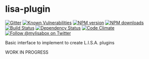 # lisa-plugin

[![Gitter][gitter-image]][gitter-url]
[![Known Vulnerabilities][snyk-image]][snyk-url]
[![NPM version][npm-image]][npm-url]
[![NPM downloads][npm-download]][npm-url]
[![Build Status][ci-image]][ci-url]
[![Dependency Status][daviddm-image]][daviddm-url]
[![Code Climate][codeclimate-image]][codeclimate-url]
[![Follow @mylisabox on Twitter][twitter-image]][twitter-url]

Basic interface to implement to create L.I.S.A. plugins

WORK IN PROGRESS

[snyk-image]: https://snyk.io/test/github/mylisabox/lisa-plugin/badge.svg
[snyk-url]: https://snyk.io/test/github/mylisabox/lisa-plugin/
[npm-image]: https://img.shields.io/npm/v/lisa-plugin.svg?style=flat-square
[npm-url]: https://npmjs.org/package/lisa-plugin
[ci-image]: https://img.shields.io/travis/mylisabox/lisa-plugin.svg?style=flat-square&label=Linux%20/%20OSX
[ci-url]: https://travis-ci.org/mylisabox/lisa-plugin
[npm-download]: https://img.shields.io/npm/dt/lisa-plugin.svg
[codeclimate-image]: https://img.shields.io/codeclimate/github/mylisabox/lisa-plugin.svg?style=flat-square
[codeclimate-url]: https://codeclimate.com/github/mylisabox/lisa-plugin
[gitter-image]: http://img.shields.io/badge/+%20GITTER-JOIN%20CHAT%20%E2%86%92-1DCE73.svg?style=flat-square
[gitter-url]: https://gitter.im/mylisabox/Lobby
[daviddm-image]: http://img.shields.io/david/mylisabox/lisa-plugin.svg?style=flat-square
[daviddm-url]: https://david-dm.org/mylisabox/lisa-plugin
[twitter-image]: https://img.shields.io/twitter/follow/mylisabox.svg?style=social
[twitter-url]: https://twitter.com/mylisabox
